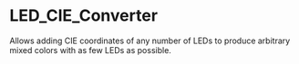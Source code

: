 # LED_CIE_Converter
Allows adding CIE coordinates of any number of LEDs to produce arbitrary mixed colors with as few LEDs as possible.
